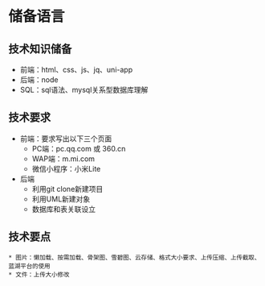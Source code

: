 # 储备语言

## 技术知识储备

* 前端：html、css、js、jq、uni-app
* 后端：node
* SQL：sql语法、mysql关系型数据库理解

## 技术要求

* 前端：要求写出以下三个页面
    * PC端：pc.qq.com  或 360.cn
    * WAP端：m.mi.com
    * 微信小程序：小米Lite
* 后端
    * 利用git clone新建项目
    * 利用UML新建对象
    * 数据库和表关联设立

## 技术要点

    * 图片：懒加载、按需加载、骨架图、雪碧图、云存储、格式大小要求、上传压缩、上传截取、蓝湖平台的使用
    * 文件：上传大小修改